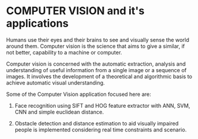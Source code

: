 # COMPUTER VISION and it's applications


Humans use their eyes and their brains to see and visually sense the world around them. Computer vision is the science that aims to give a similar, if not better, capability to a machine or computer.

Computer vision is concerned with the automatic extraction, analysis and understanding of useful information from a single image or a sequence of images. It involves the development of a theoretical and algorithmic basis to achieve automatic visual understanding.


Some of the Computer Vision application focused here are:

1. Face recognition using SIFT and HOG feature extractor with ANN, SVM, CNN and simple euclidean distance.

2. Obstacle detection and distance estimation to aid visually impaired people is implemented considering real time constraints and scenario.
